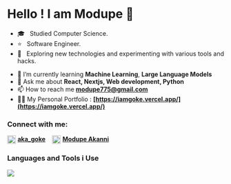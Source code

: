 # Hello !  I am Modupe 👋

- 🎓 &nbsp; Studied Computer Science.
- ⭐ &nbsp; Software Engineer.
- 🤔 &nbsp; Exploring new technologies and experimenting with various tools and hacks.
<!-- - 💼 I’m currently working at IQ.wiki -->
- 🌱 I’m currently learning **Machine Learning**, **Large Language Models**
- 💬 Ask me about **React, Nextjs, Web development, Python**
- 📫 How to reach me **modupe775@gmail.com**
- 👨‍💻 My Personal Portfolio : **[https://iamgoke.vercel.app/](https://iamgoke.vercel.app/)**

### Connect with me:
<p align="left">
<img align="center" src="https://cdn.iconscout.com/icon/free/png-256/twitter-44-125621.png" alt="aka_goke" height="20" width="20" />&nbsp<a href="https://twitter.com/aka_goke" target="blank"><b>aka_goke</b></a> &nbsp&nbsp
<img align="center" src="https://cdn.iconscout.com/icon/free/png-256/linkedin-162-498418.png" alt="modupe-akanni" height="20" width="20" />&nbsp<a href="https://linkedin.com/in/modupe-akanni" target="blank"><b>Modupe Akanni</b></a>
</p>

### Languages and Tools i Use

![](https://skillicons.dev/icons?i=react,nextjs,redux,js,ts,figma,html,css,tailwind,mongodb,postgres,py,wordpress,nodejs,vscode,netlify,vercel,heroku,express,graphql,github,git,firebase,discord,prisma,linux,supabase,npm,docker,githubactions)

